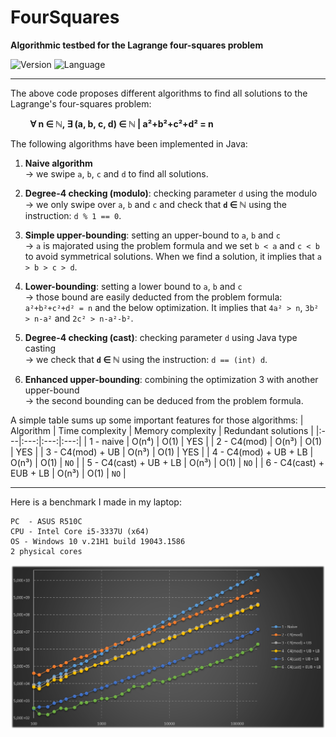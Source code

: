 # FourSquares

**Algorithmic testbed for the Lagrange four-squares problem**

![Version](https://img.shields.io/badge/Version-1.0-blue)
![Language](https://img.shields.io/badge/Language-JavaSE_1.8-green)

------

The above code proposes different algorithms to find all solutions to the Lagrange's four-squares problem:

&nbsp; &nbsp; &nbsp; &nbsp; **∀ n ∈ ℕ, ∃ (a, b, c, d) ∈ ℕ | a²+b²+c²+d² = n**

The following algorithms have been implemented in Java:

1) **Naive algorithm**<br/>→ we swipe `a`, `b`, `c` and `d` to find all solutions.

2) **Degree-4 checking (modulo)**: checking parameter `d` using the modulo<br/>→ we only swipe over `a`, `b` and `c` and check that **`d` ∈ ℕ** using the instruction: `d % 1 == 0`.

3) **Simple upper-bounding**: setting an upper-bound to `a`, `b` and `c`<br/>→ `a` is majorated using the problem formula and we set `b < a` and `c < b` to avoid symmetrical solutions. When we find a solution, it implies that `a > b > c > d`.

4) **Lower-bounding**: setting a lower bound to `a`, `b` and `c`<br/>→ those bound are easily deducted from the problem formula: `a²+b²+c²+d² = n` and the below optimization. It implies that `4a² > n`, `3b² > n-a²` and `2c² > n-a²-b²`.

5) **Degree-4 checking (cast)**: checking parameter `d` using Java type casting<br/>→ we check that **`d` ∈ ℕ** using the instruction: `d == (int) d`.

6) **Enhanced upper-bounding**: combining the optimization 3 with another upper-bound<br/>→ the second bounding can be deduced from the problem formula.

A simple table sums up some important features for those algorithms:
| Algorithm | Time complexity | Memory complexity | Redundant solutions |
|:---|:---:|:---:|:---:|
| 1 - naive | O(n⁴) | O(1) | YES |
| 2 - C4(mod) | O(n³) | O(1) | YES |
| 3 - C4(mod) + UB | O(n³) | O(1) | YES |
| 4 - C4(mod) + UB + LB | O(n³) | O(1) | `NO` |
| 5 - C4(cast) + UB + LB | O(n³) | O(1) | `NO` |
| 6 - C4(cast) + EUB + LB | O(n³) | O(1) | `NO` |

---

Here is a benchmark I made in my laptop:

    PC  - ASUS R510C
    CPU - Intel Core i5-3337U (x64)
    OS - Windows 10 v.21H1 build 19043.1586
    2 physical cores
    
![Benchmark from 100 to 200.000](res/benchmark_1e2_2e6.png)

